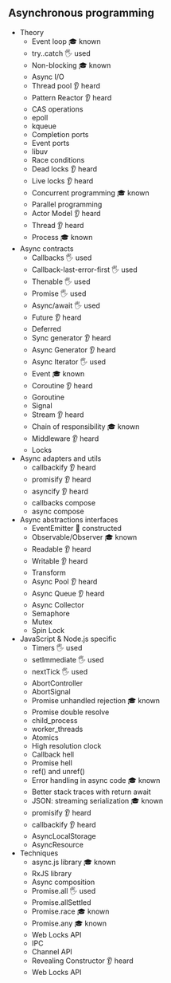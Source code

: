 ## Asynchronous programming

- Theory
  - Event loop 🎓 known
  - try..catch 🖐️ used
  - Non-blocking 🎓 known
  - Async I/O
  - Thread pool 👂 heard
  - Pattern Reactor 👂 heard
  - CAS operations
  - epoll
  - kqueue
  - Completion ports
  - Event ports
  - libuv
  - Race conditions
  - Dead locks 👂 heard
  - Live locks 👂 heard
  - Concurrent programming 🎓 known
  - Parallel programming
  - Actor Model 👂 heard
  - Thread 👂 heard
  - Process 🎓 known
- Async contracts
  - Callbacks 🖐️ used
  - Callback-last-error-first 🖐️ used
  - Thenable 🖐️ used
  - Promise 🖐️ used
  - Async/await 🖐️ used
  - Future 👂 heard
  - Deferred
  - Sync generator 👂 heard
  - Async Generator 👂 heard
  - Async Iterator 🖐️ used
  - Event 🎓 known
  - Coroutine 👂 heard
  - Goroutine
  - Signal
  - Stream 👂 heard
  - Chain of responsibility 🎓 known
  - Middleware 👂 heard
  - Locks
- Async adapters and utils
  - callbackify 👂 heard
  - promisify 👂 heard
  - asyncify 👂 heard
  - callbacks compose
  - async compose
- Async abstractions interfaces
  - EventEmitter 🚀 constructed
  - Observable/Observer 🎓 known
  - Readable 👂 heard
  - Writable 👂 heard
  - Transform
  - Async Pool 👂 heard
  - Async Queue 👂 heard
  - Async Collector
  - Semaphore
  - Mutex
  - Spin Lock
- JavaScript & Node.js specific
  - Timers 🖐️ used
  - setImmediate 🖐️ used
  - nextTick 🖐️ used
  - AbortController
  - AbortSignal
  - Promise unhandled rejection 🎓 known
  - Promise double resolve
  - child_process
  - worker_threads
  - Atomics
  - High resolution clock
  - Callback hell
  - Promise hell
  - ref() and unref()
  - Error handling in async code 🎓 known
  - Better stack traces with return await
  - JSON: streaming serialization 🎓 known
  - promisify 👂 heard
  - callbackify 👂 heard
  - AsyncLocalStorage
  - AsyncResource
- Techniques
  - async.js library 🎓 known
  - RxJS library
  - Async composition
  - Promise.all 🖐️ used
  - Promise.allSettled
  - Promise.race 🎓 known
  - Promise.any 🎓 known
  - Web Locks API
  - IPC
  - Channel API
  - Revealing Constructor 👂 heard
  - Web Locks API
